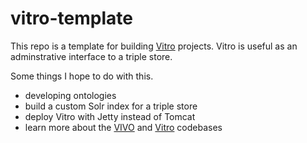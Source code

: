vitro-template
===========

This repo is a template for building [Vitro](https://github.com/vivo-project/Vitro/) projects.  Vitro is useful as an adminstrative interface to a triple store. 

Some things I hope to do with this.  

 * developing ontologies
 * build a custom Solr index for a triple store
 * deploy Vitro with Jetty instead of Tomcat
 * learn more about the [VIVO](https://github.com/vivo-project/VIVO) and [Vitro](https://github.com/vivo-project/Vitro) codebases

